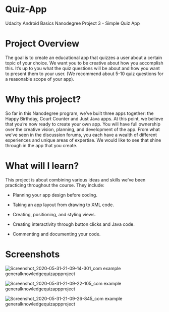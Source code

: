 # Quiz-App
Udacity Android Basics Nanodegree Project 3 - Simple Quiz App
# Project Overview
The goal is to create an educational app that quizzes a user about a certain topic of your choice. We want you to be creative about how you accomplish this. It’s up to you what the quiz questions will be about and how you want to present them to your user. (We recommend about 5-10 quiz questions for a reasonable scope of your app).
# Why this project?
 So far in this Nanodegree program, we’ve built three apps together: the Happy Birthday, Court Counter and Just Java apps. At this point, we believe that you’re now ready to create your own app. You will have full ownership over the creative vision, planning, and development of the app. From what we’ve seen in the discussion forums, you each have a wealth of different experiences and unique areas of expertise. We would like to see that shine through in the app that you create.
# What will I learn?
  This project is about combining various ideas and skills we’ve been practicing throughout the course. They include:

   - Planning your app design before coding. 
   
   - Taking an app layout from drawing to XML code.
   
   - Creating, positioning, and styling views.
   
   - Creating interactivity through button clicks and Java code.
   
   - Commenting and documenting your code.
   
# Screenshots
  ![Screenshot_2020-05-31-21-09-14-301_com example generalknowledgequizappproject](https://user-images.githubusercontent.com/65824232/83356417-a86d4c80-a383-11ea-916b-997cdc759300.jpg)
  
![Screenshot_2020-05-31-21-09-22-105_com example generalknowledgequizappproject](https://user-images.githubusercontent.com/65824232/83356418-adca9700-a383-11ea-92a4-1dc4b6401a30.jpg)

![Screenshot_2020-05-31-21-09-26-845_com example generalknowledgequizappproject](https://user-images.githubusercontent.com/65824232/83356422-b4590e80-a383-11ea-99b0-f61aaa59687a.jpg)
